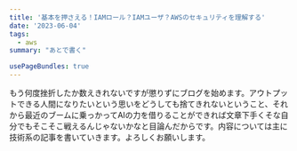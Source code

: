 ```yaml
---
title: '基本を押さえる！IAMロール？IAMユーザ？AWSのセキュリティを理解する'
date: '2023-06-04'
tags:
  - aws
summary: "あとで書く"

usePageBundles: true
---
```


もう何度挫折したか数えきれないですが懲りずにブログを始めます。アウトプットできる人間になりたいという思いをどうしても捨てきれないということ、それから最近のブームに乗っかってAIの力を借りることができれば文章下手くそな自分でもそこそこ戦えるんじゃないかなと目論んだからです。内容については主に技術系の記事を書いていきます。よろしくお願いします。

